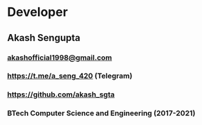 # Developer

## Akash Sengupta

### akashofficial1998@gmail.com

### https://t.me/a_seng_420 (Telegram)

### <https://github.com/akash_sgta>

### BTech Computer Science and Engineering (2017-2021)
